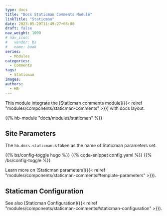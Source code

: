 ```yaml
---
type: docs
title: "Docs Staticman Comments Module"
linkTitle: "Staticman"
date: 2023-05-29T11:49:27+08:00
draft: false
nav_weight: 1000
# nav_icon:
#   vendor: bs
#   name: book
series:
  - Modules
categories:
  - Comments
tags:
  - Staticman
images:
authors:
  - HB
---
```


This module integrate the [Staticman comments module]({{< relref "modules/components/staticman-comments" >}}) with docs layout.

<!--more-->

{{% hb-module "docs/modules/staticman" %}}

## Site Parameters

The `hb.docs.staticman` is taken as the name of Staticman parameters set.

{{% bs/config-toggle hugo %}}
{{% code-snippet config.yaml %}}
{{% /bs/config-toggle %}}

Learn more on [Staticman parameters]({{< relref "modules/components/staticman-comments#template-parameters" >}}).

## Staticman Configuration

See also [Staticman Configuration]({{< relref "modules/components/staticman-comments#staticman-configuration" >}}).
